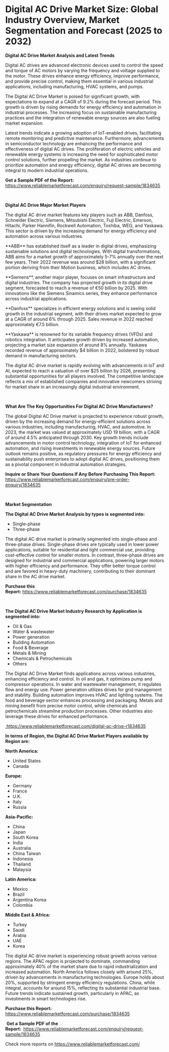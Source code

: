 <p><h1>Digital AC Drive Market Size: Global Industry Overview, Market Segmentation and Forecast (2025 to 2032)</h1></p><p><strong>Digital AC Drive Market Analysis and Latest Trends</strong></p>
<p><p>Digital AC drives are advanced electronic devices used to control the speed and torque of AC motors by varying the frequency and voltage supplied to the motor. These drives enhance energy efficiency, improve performance, and provide precise control, making them essential in various industrial applications, including manufacturing, HVAC systems, and pumps.</p><p>The Digital AC Drive Market is poised for significant growth, with expectations to expand at a CAGR of 9.2% during the forecast period. This growth is driven by rising demands for energy efficiency and automation in industrial processes. The increasing focus on sustainable manufacturing practices and the integration of renewable energy sources are also fueling market expansion.</p><p>Latest trends indicate a growing adoption of IoT-enabled drives, facilitating remote monitoring and predictive maintenance. Furthermore, advancements in semiconductor technology are enhancing the performance and effectiveness of digital AC drives. The proliferation of electric vehicles and renewable energy systems is increasing the need for sophisticated motor control solutions, further propelling the market. As industries continue to prioritize automation and energy efficiency, digital AC drives are becoming integral to modern industrial operations.</p></p>
<p><strong>Get a Sample PDF of the Report:&nbsp;</strong> <a href="https://www.reliablemarketforecast.com/enquiry/request-sample/1834635?utm_campaign=3511&utm_medium=2&utm_source=Github&utm_content=ia&utm_term=12042025&utm_id=digital-ac-drive">https://www.reliablemarketforecast.com/enquiry/request-sample/1834635</a></p>
<p>&nbsp;</p>
<p><strong>Digital AC Drive Major Market Players</strong></p>
<p><p>The digital AC drive market features key players such as ABB, Danfoss, Schneider Electric, Siemens, Mitsubishi Electric, Fuji Electric, Emerson, Hitachi, Parker Hannifin, Rockwell Automation, Toshiba, WEG, and Yaskawa. This sector is driven by the increasing demand for energy efficiency and automation across various industries.</p><p>**ABB** has established itself as a leader in digital drives, emphasizing sustainable solutions and digital technologies. With digital transformations, ABB aims for a market growth of approximately 5-7% annually over the next few years. Their 2022 revenue was around $28 billion, with a significant portion deriving from their Motion business, which includes AC drives.</p><p>**Siemens**, another major player, focuses on smart infrastructure and digital industries. The company has projected growth in its digital drive segment, forecasted to reach a revenue of €50 billion by 2025. With innovations like the Siemens Sinamics series, they enhance performance across industrial applications.</p><p>**Danfoss** specializes in efficient energy solutions and is seeing solid growth in the industrial segment, with their drives market expected to grow at a CAGR of around 6% through 2025. Sales revenue in 2022 reached approximately €7.5 billion.</p><p>**Yaskawa** is renowned for its variable frequency drives (VFDs) and robotics integration. It anticipates growth driven by increased automation, projecting a market size expansion of around 8% annually. Yaskawa recorded revenue of approximately $4 billion in 2022, bolstered by robust demand in manufacturing sectors.</p><p>The digital AC drive market is rapidly evolving with advancements in IoT and AI, expected to reach a valuation of over $25 billion by 2026, presenting substantial opportunities for all players involved. The competitive landscape reflects a mix of established companies and innovative newcomers striving for market share in an increasingly digital industrial environment.</p></p>
<p>&nbsp;</p>
<p><strong>What Are The Key Opportunities For Digital AC Drive Manufacturers?</strong></p>
<p><p>The global Digital AC Drive market is projected to experience robust growth, driven by the increasing demand for energy-efficient solutions across various industries, including manufacturing, HVAC, and automotive. In 2023, the market was valued at approximately USD 19 billion, with a CAGR of around 4.5% anticipated through 2030. Key growth trends include advancements in motor control technology, integration of IoT for enhanced automation, and rising investments in renewable energy sources. Future outlook remains positive, as regulatory pressures for energy efficiency and sustainability push enterprises to adopt digital AC drives, positioning them as a pivotal component in industrial automation strategies.</p></p>
<p><strong>Inquire or Share Your Questions If Any Before Purchasing This Report:</strong> <a href="https://www.reliablemarketforecast.com/enquiry/pre-order-enquiry/1834635?utm_campaign=3511&utm_medium=2&utm_source=Github&utm_content=ia&utm_term=12042025&utm_id=digital-ac-drive">https://www.reliablemarketforecast.com/enquiry/pre-order-enquiry/1834635</a></p>
<p>&nbsp;</p>
<p><strong>Market Segmentation</strong></p>
<p><strong>The Digital AC Drive Market Analysis by types is segmented into:</strong></p>
<p><ul><li>Single-phase</li><li>Three-phase</li></ul></p>
<p><p>The digital AC drive market is primarily segmented into single-phase and three-phase drives. Single-phase drives are typically used in lower power applications, suitable for residential and light commercial use, providing cost-effective control for smaller motors. In contrast, three-phase drives are designed for industrial and commercial applications, powering larger motors with higher efficiency and performance. They offer better torque control and are favored in heavy-duty machinery, contributing to their dominant share in the AC drive market.</p></p>
<p><strong>Purchase this Report:&nbsp;</strong><a href="https://www.reliablemarketforecast.com/purchase/1834635?utm_campaign=3511&utm_medium=2&utm_source=Github&utm_content=ia&utm_term=12042025&utm_id=digital-ac-drive">https://www.reliablemarketforecast.com/purchase/1834635</a></p>
<p>&nbsp;</p>
<p><strong>The Digital AC Drive Market Industry Research by Application is segmented into:</strong></p>
<p><ul><li>Oil & Gas</li><li>Water & wastewater</li><li>Power generation</li><li>Building Automation</li><li>Food & Beverage</li><li>Metals & Mining</li><li>Chemicals & Petrochemicals</li><li>Others</li></ul></p>
<p><p>The Digital AC Drive Market finds applications across various industries, enhancing efficiency and control. In oil and gas, it optimizes pump and compressor operations. In water and wastewater management, it regulates flow and energy use. Power generation utilizes drives for grid management and stability. Building automation improves HVAC and lighting systems. The food and beverage sector enhances processing and packaging. Metals and mining benefit from precise motor control, while chemicals and petrochemicals streamline production processes. Other industries also leverage these drives for enhanced performance.</p></p>
<p><a href="https://www.reliablemarketforecast.com/digital-ac-drive-r1834635?utm_campaign=3511&utm_medium=2&utm_source=Github&utm_content=ia&utm_term=12042025&utm_id=digital-ac-drive">&nbsp;https://www.reliablemarketforecast.com/digital-ac-drive-r1834635</a></p>
<p><strong>In terms of Region, the Digital AC Drive Market Players available by Region are:</strong></p>
<p>
    <p> <strong> North America: </strong>
        <ul>
            <li>United States</li>
            <li>Canada</li>
        </ul>
        </p> 
    <p> <strong> Europe: </strong>
        <ul>
            <li>Germany</li>
            <li>France</li>
            <li>U.K.</li>
            <li>Italy</li>
            <li>Russia</li>
        </ul>
        </p> 
    <p> <strong> Asia-Pacific: </strong>
        <ul>
            <li>China</li>
            <li>Japan</li>
            <li>South Korea</li>
            <li>India</li>
            <li>Australia</li>
            <li>China Taiwan</li>
            <li>Indonesia</li>
            <li>Thailand</li>
            <li>Malaysia</li>
        </ul>
        </p> 
    <p> <strong> Latin America: </strong>
        <ul>
            <li>Mexico</li>
            <li>Brazil</li>
            <li>Argentina Korea</li>
            <li>Colombia</li>
        </ul>
        </p> 
    <p> <strong> Middle East & Africa: </strong>
        <ul>
            <li>Turkey</li>
            <li>Saudi</li>
            <li>Arabia</li>
            <li>UAE</li>
            <li>Korea</li>
        </ul>
    </p>
    </p>
<p><p>The digital AC drive market is experiencing robust growth across various regions. The APAC region is projected to dominate, commanding approximately 40% of the market share due to rapid industrialization and increased automation. North America follows closely with around 25%, driven by advancements in manufacturing technologies. Europe holds about 20%, supported by stringent energy efficiency regulations. China, while integral, accounts for around 15%, reflecting its substantial industrial base. Future trends indicate sustained growth, particularly in APAC, as investments in smart technologies rise.</p></p>
<p><strong>Purchase this Report: </strong><a href="https://www.reliablemarketforecast.com/purchase/1834635?utm_campaign=3511&utm_medium=2&utm_source=Github&utm_content=ia&utm_term=12042025&utm_id=digital-ac-drive">https://www.reliablemarketforecast.com/purchase/1834635</a></p>
<p>&nbsp;<strong>Get a Sample PDF of the Report:&nbsp;&nbsp;</strong><a href="https://www.reliablemarketforecast.com/enquiry/request-sample/1834635?utm_campaign=3511&utm_medium=2&utm_source=Github&utm_content=ia&utm_term=12042025&utm_id=digital-ac-drive">https://www.reliablemarketforecast.com/enquiry/request-sample/1834635</a></p>
<p><strong></strong></p>
<p>Check more reports on <a href="https://www.reliablemarketforecast.com/?utm_campaign=3511&utm_medium=2&utm_source=Github&utm_content=ia&utm_term=12042025&utm_id=digital-ac-drive">https://www.reliablemarketforecast.com/</a></p>